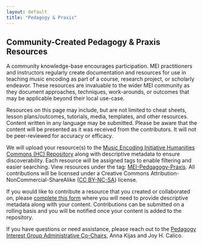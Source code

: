 ```yaml
---
layout: default
title: "Pedagogy & Praxis"
---
```

## Community-Created Pedagogy & Praxis Resources

A community knowledge-base encourages participation. MEI practitioners and instructors regularly create documentation and resources for use in teaching music encoding as part of a course, research project, or scholarly endeavor. These resources are invaluable to the wider MEI community as they document approaches, techniques, work-arounds, or outcomes that may be applicable beyond their local use-case. 

Resources on this page may include, but are not limited to cheat sheets, lesson plans/outcomes, tutorials, media, templates, and other resources. Content written in any language may be submitted. Please be aware that the content will be presented as it was received from the contributors. It will not be peer-reviewed for accuracy or efficacy. 

We will upload your resource(s) to the [Music Encoding Initiative Humanities Commons (HC) Repository](https://hcommons.org/groups/music-encoding-initiative/) along with descriptive metadata to ensure discoverability. Each resource will be assigned tags to enable filtering and easier searching. View resources under the tag: [MEI-Pedgagogy-Praxis](https://hcommons.org/deposits/?tag=mei-pedagogy-praxis). All contributions will be licensed under a Creative Commons Attribution-NonCommercial-ShareAlike ([CC BY-NC-SA](https://creativecommons.org/licenses/by-nc-sa/4.0/)) license.

If you would like to contribute a resource that you created or collaborated on, please [complete this form](https://docs.google.com/forms/d/e/1FAIpQLScnaXFQhtxVrt2aCaKqf0F4by_XgHHsvxhyq9-cvCDPE0j9vg/viewform) where you will need to provide descriptive metadata along with your content. Contributions can be submitted on a rolling basis and you will be notified once your content is added to the repository.

If you have questions or need assistance, please reach out to the [Pedagogy Interest Group Administrative Co-Chairs](https://music-encoding.org/community/interest-groups.html), Anna Kijas and Joy H. Calico.
